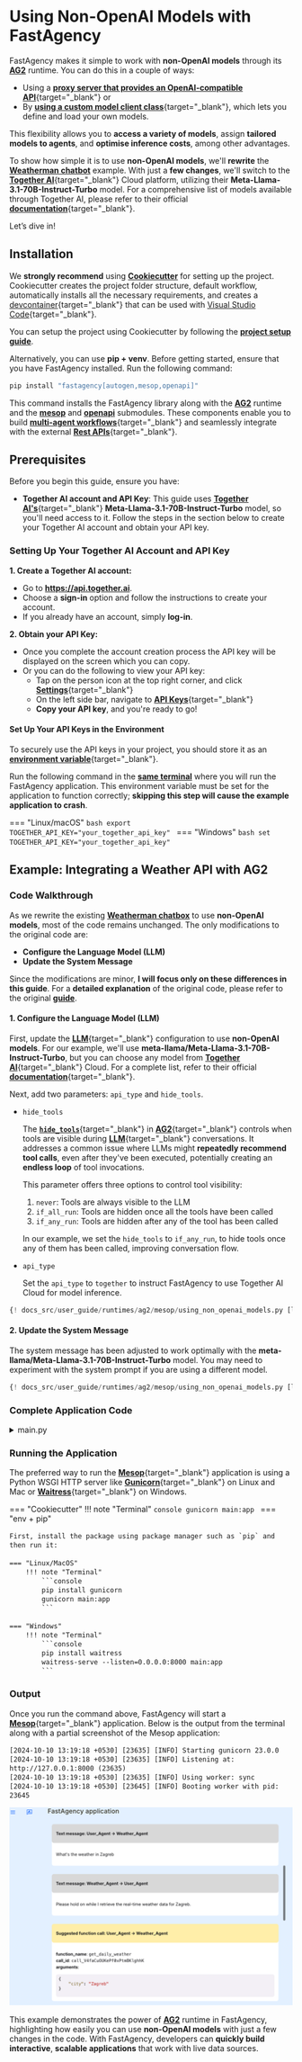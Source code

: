 # Using Non-OpenAI Models with FastAgency

FastAgency makes it simple to work with **non-OpenAI models** through its [**AG2**](../../../api/fastagency/runtimes/ag2/ag2/Workflow.md) runtime. You can do this in a couple of ways:

- Using a [**proxy server that provides an OpenAI-compatible API**](https://docs.ag2.ai/docs/user-guide/models/litellm-proxy-server/installation){target="_blank"} or
- By [**using a custom model client class**](https://docs.ag2.ai/docs/blog/2024-01-26-Custom-Models/index){target="_blank"}, which lets you define and load your own models.

This flexibility allows you to **access a variety of models**, assign **tailored models to agents**, and **optimise inference costs**, among other advantages.

To show how simple it is to use **non-OpenAI models**, we'll **rewrite** the [**Weatherman chatbot**](./index.md#example-integrating-a-weather-api-with-autogen) example. With just a **few changes**, we'll switch to the [**Together AI**](https://www.together.ai){target="_blank"} Cloud platform, utilizing their **Meta-Llama-3.1-70B-Instruct-Turbo** model. For a comprehensive list of models available through Together AI, please refer to their official [**documentation**](https://docs.together.ai/docs/chat-models){target="_blank"}.

Let’s dive in!

## Installation

We **strongly recommend** using [**Cookiecutter**](../../../user-guide/cookiecutter/index.md) for setting up the project. Cookiecutter creates the project folder structure, default workflow, automatically installs all the necessary requirements, and creates a [devcontainer](https://code.visualstudio.com/docs/devcontainers/containers){target="_blank"} that can be used with [Visual Studio Code](https://code.visualstudio.com/){target="_blank"}.

You can setup the project using Cookiecutter by following the [**project setup guide**](../../../user-guide/cookiecutter/index.md).

Alternatively, you can use **pip + venv**. Before getting started, ensure that you have FastAgency installed. Run the following command:

```bash
pip install "fastagency[autogen,mesop,openapi]"
```

This command installs the FastAgency library along with the  [**AG2**](../../../api/fastagency/runtimes/ag2/ag2/Workflow.md) runtime and the [**mesop**](../../../api/fastagency/ui/mesop/MesopUI.md) and [**openapi**](../../../api/fastagency/api/openapi/OpenAPI.md) submodules. These components enable you to build  [**multi-agent workflows**](https://docs.ag2.ai/docs/user-guide/basic-concepts/orchestration/orchestrations){target="_blank"} and seamlessly integrate with the external [**Rest APIs**](https://en.wikipedia.org/wiki/REST){target="_blank"}.

## Prerequisites

Before you begin this guide, ensure you have:

- **Together AI account and API Key**: This guide uses [**Together AI's**](https://www.together.ai){target="_blank"} **Meta-Llama-3.1-70B-Instruct-Turbo** model, so you'll need access to it. Follow the steps in the section below to create your Together AI account and obtain your API key.


### Setting Up Your Together AI Account and API Key

**1. Create a Together AI account:**

- Go to <b><a href="https://api.together.ai" target="_blank">https://api.together.ai</a></b>.
- Choose a **sign-in** option and follow the instructions to create your account.
- If you already have an account, simply **log-in**.

**2. Obtain your API Key:**

- Once you complete the account creation process the API key will be displayed on the screen which you can copy.
- Or you can do the following to view your API key:
    - Tap on the person icon at the top right corner, and click [**Settings**](https://api.together.ai/settings/profile){target="_blank"}
    - On the left side bar, navigate to [**API Keys**](https://api.together.ai/settings/api-keys){target="_blank"}
    - **Copy your API key**, and you're ready to go!

#### Set Up Your API Keys in the Environment

To securely use the API keys in your project, you should store it as an [**environment variable**](https://en.wikipedia.org/wiki/Environment_variable){target="_blank"}.

Run the following command in the [**same terminal**](#running-the-application) where you will run the FastAgency application. This environment variable must be set for the application to function correctly; **skipping this step will cause the example application to crash**.

=== "Linux/macOS"
    ```bash
    export TOGETHER_API_KEY="your_together_api_key"
    ```
=== "Windows"
    ```bash
    set TOGETHER_API_KEY="your_together_api_key"
    ```

## Example: Integrating a Weather API with AG2

### Code Walkthrough

As we rewrite the existing [**Weatherman chatbox**](./index.md#example-integrating-a-weather-api-with-autogen) to use **non-OpenAI models**, most of the code remains unchanged. The only modifications to the original code are:

- **Configure the Language Model (LLM)**
- **Update the System Message**

Since the modifications are minor, **I will focus only on these differences in this guide**. For a **detailed explanation** of the original code, please refer to the original [**guide**](./index.md#autogen-in-fastagency).

#### 1. Configure the Language Model (LLM)

First, update the [**LLM**](https://en.wikipedia.org/wiki/Large_language_model){target="_blank"} configuration to use **non-OpenAI models**. For our example, we'll use **meta-llama/Meta-Llama-3.1-70B-Instruct-Turbo**, but you can choose any model from [**Together AI**](https://www.together.ai){target="_blank"} Cloud. For a complete list, refer to their official [**documentation**](https://docs.together.ai/docs/chat-models){target="_blank"}.


Next, add two parameters: `api_type` and `hide_tools`.

- `hide_tools`

    The [**`hide_tools`**](https://docs.ag2.ai/docs/user-guide/models/ollama#reducing-repetitive-tool-calls){target="_blank"} in [**AG2**](https://docs.ag2.ai/){target="_blank"} controls when tools are visible during [**LLM**](https://en.wikipedia.org/wiki/Large_language_model){target="_blank"} conversations. It addresses a common issue where LLMs might **repeatedly recommend tool calls**, even after they've been executed, potentially creating an **endless loop** of tool invocations.

    This parameter offers three options to control tool visibility:

    1. `never`: Tools are always visible to the LLM
    2. `if_all_run`: Tools are hidden once all the tools have been called
    3. `if_any_run`: Tools are hidden after any of the tool has been called

    In our example,  we set the `hide_tools` to `if_any_run`, to hide tools once any of them has been called, improving conversation flow.

- `api_type`

    Set the `api_type` to `together` to instruct FastAgency to use Together AI Cloud for model inference.

```python
{! docs_src/user_guide/runtimes/ag2/mesop/using_non_openai_models.py [ln:12-22] !}
```

#### 2. Update the System Message

The system message has been adjusted to work optimally with the **meta-llama/Meta-Llama-3.1-70B-Instruct-Turbo** model. You may need to experiment with the system prompt if you are using a different model.

```python
{! docs_src/user_guide/runtimes/ag2/mesop/using_non_openai_models.py [ln:27-32] !}
```

### Complete Application Code

<details>
<summary>main.py</summary>
```python
{! docs_src/user_guide/runtimes/ag2/mesop/using_non_openai_models.py !}
```
</details>

### Running the Application

The preferred way to run the [**Mesop**](https://google.github.io/mesop/){target="_blank"} application is using a Python WSGI HTTP server like [**Gunicorn**](https://gunicorn.org/){target="_blank"} on Linux and Mac or [**Waitress**](https://docs.pylonsproject.org/projects/waitress/en/stable/){target="_blank"} on Windows.

=== "Cookiecutter"
    !!! note "Terminal"
        ```console
        gunicorn main:app
        ```
=== "env + pip"

    First, install the package using package manager such as `pip` and then run it:

    === "Linux/MacOS"
        !!! note "Terminal"
            ```console
            pip install gunicorn
            gunicorn main:app
            ```

    === "Windows"
        !!! note "Terminal"
            ```console
            pip install waitress
            waitress-serve --listen=0.0.0.0:8000 main:app
            ```

### Output

Once you run the command above, FastAgency will start a [**Mesop**](https://google.github.io/mesop/){target="_blank"} application. Below is the output from the terminal along with a partial screenshot of the Mesop application:

```console
[2024-10-10 13:19:18 +0530] [23635] [INFO] Starting gunicorn 23.0.0
[2024-10-10 13:19:18 +0530] [23635] [INFO] Listening at: http://127.0.0.1:8000 (23635)
[2024-10-10 13:19:18 +0530] [23635] [INFO] Using worker: sync
[2024-10-10 13:19:18 +0530] [23645] [INFO] Booting worker with pid: 23645
```

![Initial message](./images/weather_chat.png)

This example demonstrates the power of [**AG2**](../../../api/fastagency/runtimes/ag2/ag2/Workflow.md) runtime in FastAgency, highlighting how easily you can use **non-OpenAI models** with just a few changes in the code. With FastAgency, developers can **quickly build interactive**, **scalable applications** that work with live data sources.
